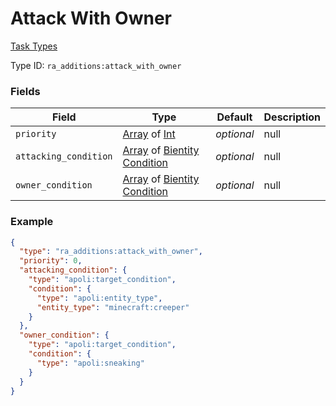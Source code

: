 # Attack With Owner
[Task Types](../task_types.md)



Type ID: `ra_additions:attack_with_owner`
### Fields
 | Field | Type | Default | Description | 
|---|---|---|---|
 | `priority` | [Array](../data_types/array.md) of [Int](../data_types/int.md) | _optional_ | null | 
 | `attacking_condition` | [Array](../data_types/array.md) of [Bientity Condition](../bientity_condition_types.md) | _optional_ | null | 
 | `owner_condition` | [Array](../data_types/array.md) of [Bientity Condition](../bientity_condition_types.md) | _optional_ | null | 

### Example
```json
{
  "type": "ra_additions:attack_with_owner",
  "priority": 0,
  "attacking_condition": {
    "type": "apoli:target_condition",
    "condition": {
      "type": "apoli:entity_type",
      "entity_type": "minecraft:creeper"
    }
  },
  "owner_condition": {
    "type": "apoli:target_condition",
    "condition": {
      "type": "apoli:sneaking"
    }
  }
}
```

